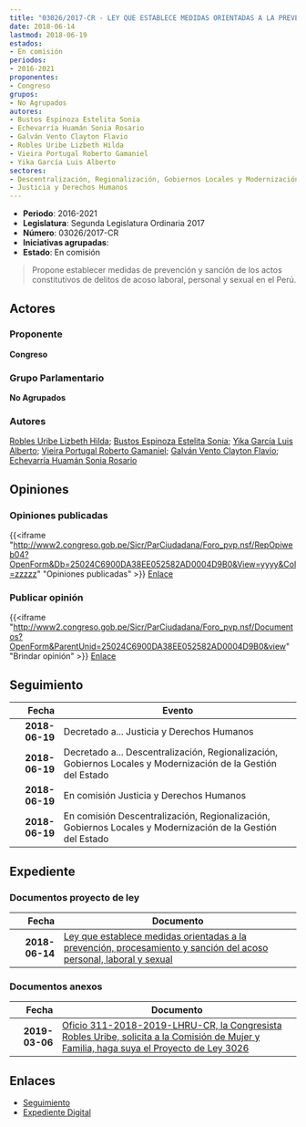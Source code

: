 ```yaml
---
title: "03026/2017-CR - LEY QUE ESTABLECE MEDIDAS ORIENTADAS A LA PREVENCIÓN, PROCESAMIENTO Y SANCIÓN DEL ACOSO PERSONAL, LABORAL Y SEXUAL"
date: 2018-06-14
lastmod: 2018-06-19
estados:
- En comisión
periodos:
- 2016-2021
proponentes:
- Congreso
grupos:
- No Agrupados
autores:
- Bustos Espinoza Estelita Sonia
- Echevarría Huamán Sonia Rosario
- Galván Vento Clayton Flavio
- Robles Uribe Lizbeth Hilda
- Vieira Portugal Roberto Gamaniel
- Yika García Luis Alberto
sectores:
- Descentralización, Regionalización, Gobiernos Locales y Modernización de la Gestión del Estado
- Justicia y Derechos Humanos
---
```

- **Periodo**: 2016-2021
- **Legislatura**: Segunda Legislatura Ordinaria 2017
- **Número**: 03026/2017-CR
- **Iniciativas agrupadas**: 
- **Estado**: En comisión

> Propone establecer medidas de prevención y sanción de los actos constitutivos de delitos de acoso laboral, personal y sexual en el Perú.


## Actores

### Proponente

**Congreso**

### Grupo Parlamentario

**No Agrupados**

### Autores

[Robles Uribe Lizbeth Hilda](mailto:mailto:lroblesu@congreso.gob.pe); [Bustos Espinoza Estelita Sonia](mailto:mailto:ebustos@congreso.gob.pe); [Yika García Luis Alberto](mailto:mailto:lyika@congreso.gob.pe); [Vieira Portugal Roberto Gamaniel](mailto:mailto:rvieira@congreso.gob.pe); [Galván Vento Clayton Flavio](mailto:mailto:cgalvan@congreso.gob.pe); [Echevarría Huamán Sonia Rosario](mailto:mailto:sechevarria@congreso.gob.pe)

## Opiniones

### Opiniones publicadas

{{<iframe "http://www2.congreso.gob.pe/Sicr/ParCiudadana/Foro_pvp.nsf/RepOpiweb04?OpenForm&Db=25024C6900DA38EE052582AD0004D9B0&View=yyyy&Col=zzzzz" "Opiniones publicadas" >}}
[Enlace](http://www2.congreso.gob.pe/Sicr/ParCiudadana/Foro_pvp.nsf/RepOpiweb04?OpenForm&Db=25024C6900DA38EE052582AD0004D9B0&View=yyyy&Col=zzzzz)

### Publicar opinión

{{<iframe "http://www2.congreso.gob.pe/Sicr/ParCiudadana/Foro_pvp.nsf/Documentos?OpenForm&ParentUnid=25024C6900DA38EE052582AD0004D9B0&view" "Brindar opinión" >}}
[Enlace](http://www2.congreso.gob.pe/Sicr/ParCiudadana/Foro_pvp.nsf/Documentos?OpenForm&ParentUnid=25024C6900DA38EE052582AD0004D9B0&view)


## Seguimiento

| Fecha | Evento |
|------:|--------|
| **2018-06-19** | Decretado a... Justicia y Derechos Humanos |
| **2018-06-19** | Decretado a... Descentralización, Regionalización, Gobiernos Locales y Modernización de la Gestión del Estado |
| **2018-06-19** | En comisión Justicia y Derechos Humanos |
| **2018-06-19** | En comisión Descentralización, Regionalización, Gobiernos Locales y Modernización de la Gestión del Estado |

## Expediente

### Documentos proyecto de ley

| Fecha | Documento |
|------:|-----------|
| **2018-06-14** | [Ley que establece medidas orientadas a la prevención, procesamiento y sanción del acoso personal, laboral y sexual](http://www.leyes.congreso.gob.pe/Documentos/2016_2021/Proyectos_de_Ley_y_de_Resoluciones_Legislativas/PL0302620180614..pdf) |

### Documentos anexos

| Fecha | Documento |
|------:|-----------|
| **2019-03-06** | [Oficio 311-2018-2019-LHRU-CR, la Congresista Robles Uribe, solicita a la Comisión de Mujer y Familia, haga suya el Proyecto de Ley 3026](http://www.leyes.congreso.gob.pe/Documentos/2016_2021/Oficios/Congresistas/OFICIO-311-2018-2019-LHRU-CR.pdf) |

## Enlaces

- [Seguimiento](http://www2.congreso.gob.pe/Sicr/TraDocEstProc/CLProLey2016.nsf/f7fff46988ca05b1052578e100829cc7/b241fffb352e1e38052582ad000759e2?OpenDocument)
- [Expediente Digital](http://www2.congreso.gob.pe/Sicr/TraDocEstProc/Expvirt_2011.nsf/visbusqptramdoc1621/03026?opendocument)

